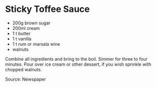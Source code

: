 # Sticky Toffee Sauce

* 200g brown sugar
* 200ml cream
* 1 t butter
* 1 t vanilla
* 1 t rum or marsala wine
* walnuts

Combine all ingredients and bring to the boil.  Simmer for three to four minutes.  Pour over ice cream or other dessert, if you wish sprinkle with chopped walnuts.

Source: Newspaper

